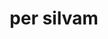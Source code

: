 ---
title: per silvam
meaning: through the woods
ch: 6
di: (accusative singular)
pos: prepphrase
preposition: per
noun: silvam
---